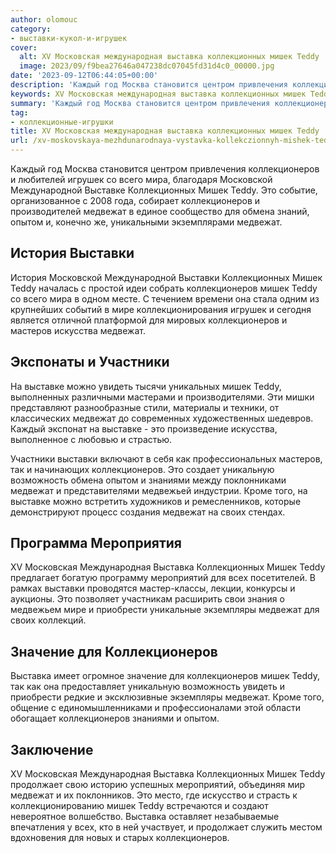 ```yaml
---
author: olomouc
category:
- выставки-кукол-и-игрушек
cover:
  alt: XV Московская международная выставка коллекционных мишек Teddy
  image: 2023/09/f9bea27646a047238dc07045fd31d4c0_00000.jpg
date: '2023-09-12T06:44:05+00:00'
description: 'Каждый год Москва становится центром привлечения коллекционеров и любителей игрушек со всего мира, благодаря Московской Международной Выставке...'
keywords: XV Московская международная выставка коллекционных мишек Teddy, коллекционные-игрушки, коллекционеров, медвежат, мишек, teddy, это, выставке, коллекционных, выставки, выставка, опытом, каждый, игрушек, мира, московской, международной
summary: 'Каждый год Москва становится центром привлечения коллекционеров и любителей игрушек со всего мира, благодаря Московской Международной Выставке...'
tag:
- коллекционные-игрушки
title: XV Московская международная выставка коллекционных мишек Teddy
url: /xv-moskovskaya-mezhdunarodnaya-vystavka-kollekczionnyh-mishek-teddy/
---
```


Каждый год Москва становится центром привлечения коллекционеров и любителей игрушек со всего мира, благодаря Московской Международной Выставке Коллекционных Мишек Teddy. Это событие, организованное с 2008 года, собирает коллекционеров и производителей медвежат в единое сообщество для обмена знаний, опытом и, конечно же, уникальными экземплярами медвежат.

## История Выставки

История Московской Международной Выставки Коллекционных Мишек Teddy началась с простой идеи собрать коллекционеров мишек Teddy со всего мира в одном месте. С течением времени она стала одним из крупнейших событий в мире коллекционирования игрушек и сегодня является отличной платформой для мировых коллекционеров и мастеров искусства медвежат.

## Экспонаты и Участники

На выставке можно увидеть тысячи уникальных мишек Teddy, выполненных различными мастерами и производителями. Эти мишки представляют разнообразные стили, материалы и техники, от классических медвежат до современных художественных шедевров. Каждый экспонат на выставке - это произведение искусства, выполненное с любовью и страстью.

Участники выставки включают в себя как профессиональных мастеров, так и начинающих коллекционеров. Это создает уникальную возможность обмена опытом и знаниями между поклонниками медвежат и представителями медвежьей индустрии. Кроме того, на выставке можно встретить художников и ремесленников, которые демонстрируют процесс создания медвежат на своих стендах.

## Программа Мероприятия

XV Московская Международная Выставка Коллекционных Мишек Teddy предлагает богатую программу мероприятий для всех посетителей. В рамках выставки проводятся мастер-классы, лекции, конкурсы и аукционы. Это позволяет участникам расширить свои знания о медвежьем мире и приобрести уникальные экземпляры медвежат для своих коллекций.

## Значение для Коллекционеров

Выставка имеет огромное значение для коллекционеров мишек Teddy, так как она предоставляет уникальную возможность увидеть и приобрести редкие и эксклюзивные экземпляры медвежат. Кроме того, общение с единомышленниками и профессионалами этой области обогащает коллекционеров знаниями и опытом.

## Заключение

XV Московская Международная Выставка Коллекционных Мишек Teddy продолжает свою историю успешных мероприятий, объединяя мир медвежат и их поклонников. Это место, где искусство и страсть к коллекционированию мишек Teddy встречаются и создают невероятное волшебство. Выставка оставляет незабываемые впечатления у всех, кто в ней участвует, и продолжает служить местом вдохновения для новых и старых коллекционеров.